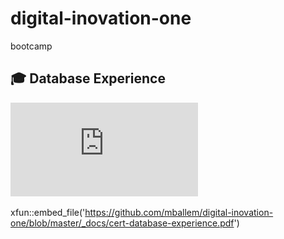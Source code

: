 # digital-inovation-one
bootcamp

## 🎓 Database Experience
![Certificado Database Experience](https://github.com/mballem/digital-inovation-one/blob/master/_docs/cert-database-experience.pdf)

xfun::embed_file('https://github.com/mballem/digital-inovation-one/blob/master/_docs/cert-database-experience.pdf')


